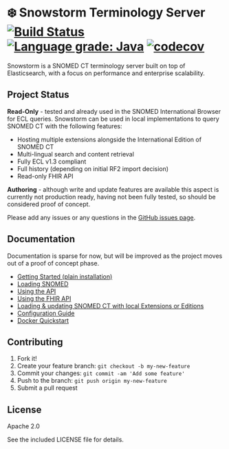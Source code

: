 # ❄️ Snowstorm Terminology Server [![Build Status](https://travis-ci.org/IHTSDO/snowstorm.svg?branch=master)](https://travis-ci.org/IHTSDO/snowstorm) [![Language grade: Java](https://img.shields.io/lgtm/grade/java/g/IHTSDO/snowstorm.svg?logo=lgtm&logoWidth=18)](https://lgtm.com/projects/g/IHTSDO/snowstorm/context:java) [![codecov](https://codecov.io/gh/IHTSDO/snowstorm/branch/master/graph/badge.svg)](https://codecov.io/gh/IHTSDO/snowstorm)

Snowstorm is a SNOMED CT terminology server built on top of Elasticsearch, with a focus on performance and enterprise scalability.

## Project Status

**Read-Only** - tested and already used in the SNOMED International Browser for ECL queries. Snowstorm can be used in local implementations to query SNOMED CT with the following features:

- Hosting multiple extensions alongside the International Edition of SNOMED CT
- Multi-lingual search and content retrieval
- Fully ECL v1.3 compliant
- Full history (depending on initial RF2 import decision)
- Read-only FHIR API

**Authoring** - although write and update features are available this aspect is currently not production ready, having not been fully tested, so should be considered proof of concept.

Please add any issues or any questions in the [GitHub issues page](https://github.com/IHTSDO/snowstorm/issues).

## Documentation

Documentation is sparse for now, but will be improved as the project moves out of a proof of concept phase.

- [Getting Started (plain installation)](docs/getting-started.md)
- [Loading SNOMED](docs/loading-snomed.md)
- [Using the API](docs/using-the-api.md)
- [Using the FHIR API](docs/using-the-fhir-api.md)
- [Loading & updating SNOMED CT with local Extensions or Editions](docs/updating-snomed-and-extensions.md)
- [Configuration Guide](docs/configuration-guide.md)
- [Docker Quickstart](docs/using-docker.md)

## Contributing

1. Fork it!
2. Create your feature branch: `git checkout -b my-new-feature`
3. Commit your changes: `git commit -am 'Add some feature'`
4. Push to the branch: `git push origin my-new-feature`
5. Submit a pull request

## License

Apache 2.0

See the included LICENSE file for details.
